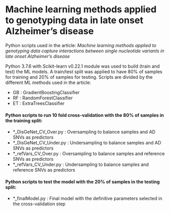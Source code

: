 # Machine learning methods applied to genotyping data in late onset Alzheimer’s disease

Python scripts used in the article: *Machine learning methods applied to genotyping data capture interactions between single nucleotide variants in late onset Alzheimer’s disease*

Python 3.7.6 with Scikit-learn v0.22.1 module was used to build (train and test) the ML models. A train/test split was applied to have 80% of samples for training and 20% of samples for testing. Scripts are divided by the different ML methods used in the article:

- GB : GradientBoostingClassifier
- RF : RandomForestClassifier
- ET : ExtraTreesClassifier

#### Python scripts to run 10 fold cross-validation with the 80% of samples in the training split:

- \*\_DisGeNet_CV_Over.py : Oversampling to balance samples and AD SNVs as predictors
- \*\_DisGeNet_CV_Under.py : Undersampling to balance samples and AD SNVs as predictors
- \*\_refVars_CV_Over.py : Oversampling to balance samples and reference SNVs as predictors
- \*\_refVars_CV_Under.py : Undersampling to balance samples and reference SNVs as predictors

#### Python scripts to test the model with the 20% of samples in the testing split:

- \*\_finalModel.py : Final model with the definitive parameters selected in the cross-validation step

